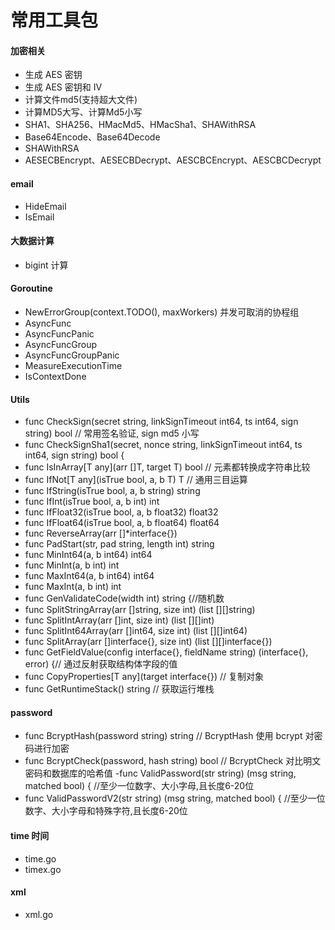 # 常用工具包
#### 加密相关
- 生成 AES 密钥
- 生成 AES 密钥和 IV
- 计算文件md5(支持超大文件)
- 计算MD5大写、计算Md5小写
- SHA1、SHA256、HMacMd5、HMacSha1、SHAWithRSA
- Base64Encode、Base64Decode
- SHAWithRSA
- AESECBEncrypt、AESECBDecrypt、AESCBCEncrypt、AESCBCDecrypt

#### email
- HideEmail
- IsEmail

#### 大数据计算
- bigint 计算

#### Goroutine 
- NewErrorGroup(context.TODO(), maxWorkers) 并发可取消的协程组
- AsyncFunc
- AsyncFuncPanic
- AsyncFuncGroup
- AsyncFuncGroupPanic
- MeasureExecutionTime
- IsContextDone

#### Utils

- func CheckSign(secret string, linkSignTimeout int64, ts int64, sign string) bool // 常用签名验证, sign md5 小写
- func CheckSignSha1(secret, nonce string, linkSignTimeout int64, ts int64, sign string) bool {
- func IsInArray[T any](arr []T, target T) bool // 元素都转换成字符串比较
- func IfNot[T any](isTrue bool, a, b T) T  // 通用三目运算
- func IfString(isTrue bool, a, b string) string 
- func IfInt(isTrue bool, a, b int) int 
- func IfFloat32(isTrue bool, a, b float32) float32
- func IfFloat64(isTrue bool, a, b float64) float64 
- func ReverseArray(arr []*interface{}) 
- func PadStart(str, pad string, length int) string
- func MinInt64(a, b int64) int64
- func MinInt(a, b int) int
- func MaxInt64(a, b int64) int64 
- func MaxInt(a, b int) int
- func GenValidateCode(width int) string {//随机数
- func SplitStringArray(arr []string, size int) (list [][]string)
- func SplitIntArray(arr []int, size int) (list [][]int)
- func SplitInt64Array(arr []int64, size int) (list [][]int64)
- func SplitArray(arr []interface{}, size int) (list [][]interface{}) 
- func GetFieldValue(config interface{}, fieldName string) (interface{}, error) {// 通过反射获取结构体字段的值
- func CopyProperties[T any](target interface{}) // 复制对象
- func GetRuntimeStack() string // 获取运行堆栈

#### password
- func BcryptHash(password string) string // BcryptHash 使用 bcrypt 对密码进行加密
- func BcryptCheck(password, hash string) bool  // BcryptCheck 对比明文密码和数据库的哈希值
-func ValidPassword(str string) (msg string, matched bool) { //至少一位数字、大小字母,且长度6-20位
- func ValidPasswordV2(str string) (msg string, matched bool) { //至少一位数字、大小字母和特殊字符,且长度6-20位

#### time 时间
- time.go 
- timex.go

#### xml
- xml.go
